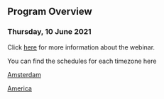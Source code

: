 ## Program Overview

### Thursday, 10 June 2021

Click [here](./description.md) for more information about the webinar.

You can find the schedules for each timezone here

[Amsterdam](./program_amsterdam.md)

[America](./program_america.md)